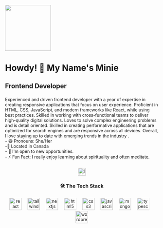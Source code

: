 <div align="left">
  <img height="150" src="https://www.freewebheaders.com/wp-content/gallery/planets-galaxies/cache/catchy-moon-and-stars-header.jpg-nggid041406-ngg0dyn-1280x375x100-00f0w010c010r110f110r010t010.jpg"  />
</div>

###

<h1 align="left">Howdy! 👋 My Name's Minie</h1>

###

<h2 align="left">Frontend Developer</h2>

###

<p align="left">Experienced and driven  frontend developer with a year of expertise in creating responsive applications that focus on user experience. Proficient in HTML, CSS, JavaScript, and modern frameworks like React, while using best practices. Skilled in working with cross-functional teams to deliver high-quality digital solutions. Loves to solve complex engineering problems and is detail oriented. Skilled in creating performative applications that are optimized for search engines and are responsive across all devices. Overall, I love staying up to date with emerging trends in the industry .<br>- 😄 Pronouns: She/Her<br>-🍁 Located in Canada<br>- 💼 I'm open to new opportunities.<br>- ⚡ Fun Fact: I really enjoy learning about spirituality and often meditate.</p>

###

<div align="center">
  <a href="https://www.linkedin.com/in/minie-sayadeth-613928313/" target="_blank">
    <img src="https://img.shields.io/static/v1?message=LinkedIn&logo=linkedin&label=&color=0077B5&logoColor=white&labelColor=&style=for-the-badge" height="25" alt="linkedin logo"  />
  </a>
</div>

###

<h3 align="center">🛠 The Tech Stack</h3>

###

<div align="center">
  <img src="https://cdn.jsdelivr.net/gh/devicons/devicon/icons/react/react-original.svg" height="40" alt="react logo"  />
  <img width="12" />
  <img src="https://skillicons.dev/icons?i=tailwind" height="40" alt="tailwindcss logo"  />
  <img width="12" />
  <img src="https://cdn.jsdelivr.net/gh/devicons/devicon/icons/nextjs/nextjs-original.svg" height="40" alt="nextjs logo"  />
  <img width="12" />
  <img src="https://cdn.jsdelivr.net/gh/devicons/devicon/icons/html5/html5-original.svg" height="40" alt="html5 logo"  />
  <img width="12" />
  <img src="https://cdn.jsdelivr.net/gh/devicons/devicon/icons/css3/css3-original.svg" height="40" alt="css3 logo"  />
  <img width="12" />
  <img src="https://cdn.jsdelivr.net/gh/devicons/devicon/icons/javascript/javascript-original.svg" height="40" alt="javascript logo"  />
  <img width="12" />
  <img src="https://cdn.jsdelivr.net/gh/devicons/devicon/icons/mongodb/mongodb-original.svg" height="40" alt="mongodb logo"  />
  <img width="12" />
  <img src="https://cdn.jsdelivr.net/gh/devicons/devicon/icons/typescript/typescript-original.svg" height="40" alt="typescript logo"  />
  <img width="12" />
  <img src="https://skillicons.dev/icons?i=wordpress" height="40" alt="wordpress logo"  />
</div>

###
